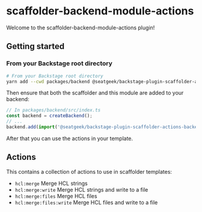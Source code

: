 # scaffolder-backend-module-actions

Welcome to the scaffolder-backend-module-actions plugin!

## Getting started

### From your Backstage root directory

```bash
# From your Backstage root directory
yarn add --cwd packages/backend @seatgeek/backstage-plugin-scaffolder-actions-backend
```

Then ensure that both the scaffolder and this module are added to your backend:

```typescript
// In packages/backend/src/index.ts
const backend = createBackend();
// ...
backend.add(import('@seatgeek/backstage-plugin-scaffolder-actions-backend'));
```

After that you can use the actions in your template.

## Actions
This contains a collection of actions to use in scaffolder templates:

- `hcl:merge` Merge HCL strings
- `hcl:merge:write` Merge HCL strings and write to a file
- `hcl:merge:files` Merge HCL files
- `hcl:merge:files:write` Merge HCL files and write to a file
